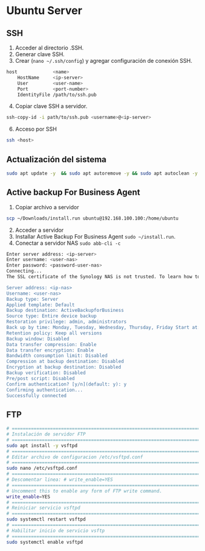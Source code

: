 # Ubuntu Server

## SSH

1. Acceder al directorio .SSH.
2. Generar clave SSH.
3. Crear (`nano ~/.ssh/config`) y agregar configuración de conexión SSH.

```bash
host             <name>
    HostName     <ip-server>
    User         <user-name>
    Port         <port-number>
    IdentityFile /path/to/ssh.pub
```

4. Copiar clave SSH a servidor.

```bash
ssh-copy-id -i path/to/ssh.pub <username>@<ip-server>
```

6. Acceso por SSH

```bash
ssh <host>
```

## Actualización del sistema

```bash
sudo apt update -y  && sudo apt autoremove -y && sudo apt autoclean -y
```

## Active backup For Business Agent

1. Copiar archivo a servidor

```bash
scp ~/Downloads/install.run ubuntu@192.168.100.100:/home/ubuntu
```

2. Acceder a servidor
3. Installar Active Backup For Business Agent `sudo ~/install.run`.
4. Conectar a servidor NAS `sudo abb-cli -c`

```bash
Enter server address: <ip-server>
Enter username: <user-nas>
Enter password: <password-user-nas>
Connecting...
The SSL certificate of the Synology NAS is not trusted. To learn how to obtain a valid certificate, please have a registered domain by setting up DDNS (http://sy.to/ddns) and applying for Let's Encrypt (http://sy.to/letsencrypt) certificate. Proceed anyway? [y/n](default: y): y

Server address: <ip-nas>
Username: <user-nas>
Backup type: Server
Applied template: Default
Backup destination: ActiveBackupforBusiness
Source type: Entire device backup
Restoration privilege: admin, administrators
Back up by time: Monday, Tuesday, Wednesday, Thursday, Friday Start at: 03:00(Daily/Weekly)
Retention policy: Keep all versions
Backup window: Disabled
Data transfer compression: Enable
Data transfer encryption: Enable
Bandwidth consumption limit: Disabled
Compression at backup destination: Disabled
Encryption at backup destination: Disabled
Backup verification: Disabled
Pre/post script: Disabled
Confirm authentication? [y/n](default: y): y
Confirming authentication...
Successfully connected
```

## FTP

```bash
# =============================================================================
# Instalación de servidor FTP
# =============================================================================
sudo apt install -y vsftpd
# =============================================================================
# Editar archivo de configuracion /etc/vsftpd.conf
# =============================================================================
sudo nano /etc/vsftpd.conf
# =============================================================================
# Descomentar linea: # write_enable=YES
# =============================================================================
# Uncomment this to enable any form of FTP write command.
write_enable=YES
# =============================================================================
# Reiniciar servicio vsftpd
# =============================================================================
sudo systemctl restart vsftpd
# =============================================================================
# Habilitar inicio de servicio vsftp
# =============================================================================
sudo systemctl enable vsftpd
```


